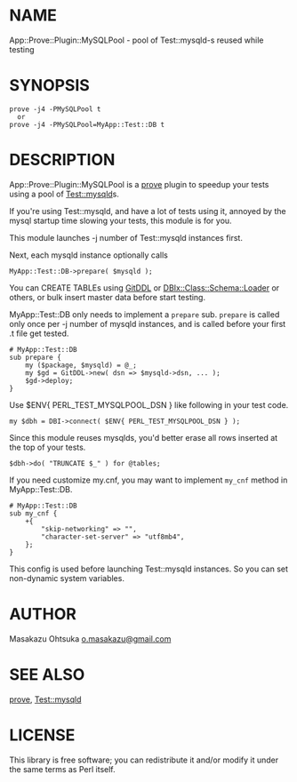 # NAME

App::Prove::Plugin::MySQLPool - pool of Test::mysqld-s reused while testing

# SYNOPSIS

    prove -j4 -PMySQLPool t
      or
    prove -j4 -PMySQLPool=MyApp::Test::DB t

# DESCRIPTION

App::Prove::Plugin::MySQLPool is a [prove](https://metacpan.org/pod/prove) plugin to speedup your tests using a pool of [Test::mysqld](https://metacpan.org/pod/Test%3A%3Amysqld)s.

If you're using Test::mysqld, and have a lot of tests using it, annoyed by the mysql startup time slowing your tests, this module is for you.

This module launches -j number of Test::mysqld instances first.

Next, each mysqld instance optionally calls

    MyApp::Test::DB->prepare( $mysqld );

You can CREATE TABLEs using [GitDDL](https://metacpan.org/pod/GitDDL) or [DBIx::Class::Schema::Loader](https://metacpan.org/pod/DBIx%3A%3AClass%3A%3ASchema%3A%3ALoader) or others,
or bulk insert master data before start testing.

MyApp::Test::DB only needs to implement a `prepare` sub.
`prepare` is called only once per -j number of mysqld instances,
and is called before your first .t file get tested.

    # MyApp::Test::DB
    sub prepare {
        my ($package, $mysqld) = @_;
        my $gd = GitDDL->new( dsn => $mysqld->dsn, ... );
        $gd->deploy;
    }

Use $ENV{ PERL\_TEST\_MYSQLPOOL\_DSN } like following in your test code.

    my $dbh = DBI->connect( $ENV{ PERL_TEST_MYSQLPOOL_DSN } );

Since this module reuses mysqlds,
you'd better erase all rows inserted at the top of your tests.

    $dbh->do( "TRUNCATE $_" ) for @tables;

If you need customize my.cnf, you may want to implement `my_cnf` method in MyApp::Test::DB.

    # MyApp::Test::DB
    sub my_cnf {
        +{
            "skip-networking" => "",
            "character-set-server" => "utf8mb4",
        };
    }

This config is used before launching Test::mysqld instances.
So you can set non-dynamic system variables.

# AUTHOR

Masakazu Ohtsuka <o.masakazu@gmail.com>

# SEE ALSO

[prove](https://metacpan.org/pod/prove), [Test::mysqld](https://metacpan.org/pod/Test%3A%3Amysqld)

# LICENSE

This library is free software; you can redistribute it and/or modify
it under the same terms as Perl itself.
